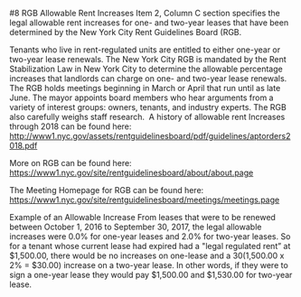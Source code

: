 #8 RGB Allowable Rent Increases
Item 2, Column C section specifies the legal allowable rent increases for one- and two-year leases that have been determined by the New York City Rent Guidelines Board (RGB.

Tenants who live in rent-regulated units are entitled to either one-year or two-year lease renewals. The New York City RGB is mandated by the Rent Stabilization Law in New York City to determine the allowable percentage increases that landlords can charge on one- and two-year lease renewals. The RGB holds meetings beginning in March or April that run until as late June. The mayor appoints board members who hear arguments from a variety of interest groups: owners, tenants, and industry experts. The RGB also carefully weighs staff research. 
 A history of allowable rent Increases through 2018 can be found here:
http://www1.nyc.gov/assets/rentguidelinesboard/pdf/guidelines/aptorders2018.pdf

More on RGB can be found here: https://www1.nyc.gov/site/rentguidelinesboard/about/about.page

The Meeting Homepage for RGB can be found here: 
https://www1.nyc.gov/site/rentguidelinesboard/meetings/meetings.page

Example of an Allowable Increase
From leases that were to be renewed between October 1, 2016 to September 30, 2017, the legal allowable increases were 0.0% for one-year leases and 2.0% for two-year leases. So for a tenant whose current lease had expired had a "legal regulated rent” at $1,500.00, there would be no increases on one-lease and a $30 ($1,500.00 x 2% = $30.00) increase on a two-year lease. In other words, if they were to sign a one-year lease they would pay $1,500.00 and $1,530.00 for two-year lease.